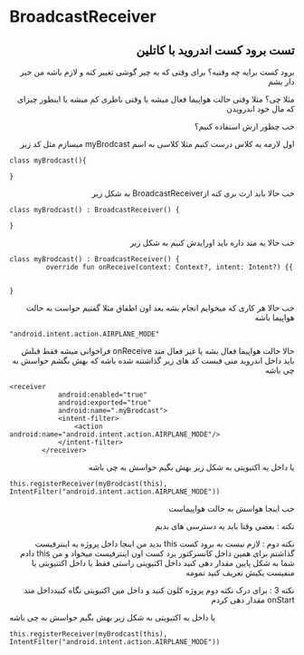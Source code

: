 # BroadcastReceiver

<div dir="rtl">

## تست برود کست اندروید با کاتلین


</div>
<div dir="rtl">
برود کست برایه چه وقتیه؟ برای وقتی که یه چیز گوشی تغییر کنه و لازم باشه من خبر دار بشم

مثلا چی؟ مثلا وقتی حالت هواپیما فعال میشه یا وقتی باطری کم میشه یا اینطور چیزای که مال خود اندرویدن

خب چطور ازش استفاده کنیم؟

اول لازمه یه کلاس درست کنیم مثلا کلاسی به اسم myBrodcast میسازم مثل کد زیر
<div dir="ltr">

```
class myBrodcast(){

}
```
</div>
خب حالا باید ارث بری کنه  ازBroadcastReceiver به شکل زیر
<div dir="ltr">

```
class myBrodcast() : BroadcastReceiver() {
         
}

```
</div>
خب حالا یه متد داره  باید اورایدش کنیم به شکل زیر

<div dir="ltr">

```
class myBrodcast() : BroadcastReceiver() {
         override fun onReceive(context: Context?, intent: Intent?) {{
         
         
}
```
</div>
خب حالا هر کاری که میخوایم انجام بشه بعد اون اطفاق مثلا گفتیم حواست به حالت هواپیما باشه

<div dir="ltr">

```
"android.intent.action.AIRPLANE_MODE"
```

</div>

حالا حالت هواپیما فعال بشه یا غیر فعال متد onReceive فراخوانی میشه فقط قبلش باید داخل اندروید منی فیست کد های زیر گذاشتنه شده باشه که بهش بگشم حواسش به چی باشه

<div dir="ltr">
         
```
<receiver
            android:enabled="true"
            android:exported="true"
            android:name=".myBrodcast">
            <intent-filter>
                <action android:name="android.intent.action.AIRPLANE_MODE"/>
            </intent-filter>
        </receiver>
```

</div>
یا داخل یه اکتیویتی به شکل زیر بهش بگیم حواسش به چی باشه
<div dir="ltr">

```
this.registerReceiver(myBrodcast(this), IntentFilter("android.intent.action.AIRPLANE_MODE"))
```

</div>
خب اینجا هواسش به حالت هواپیماست

نکته : بعضی وقتا باید یه دسترسی های بدیم

نکته دوم : لازم نیست به برود کست this بدید من اینجا داخل پروژه یه اینترفیست گذاشتم برای همین داخل کانسرکتور برد کست اون اینترفیست میخواد و من this دادم شما به شکل پایین مقدار دهی کنید داخل اکتیویتی راستی فقط یا داخل اکتتیویتی یا منفیست یکیش تعریف کنید تمومه

نکته 3 : برای درک نکته دوم پروژه کلون کنید و داخل مین اکتیویتی نگاه کنیدداخل متد onStart مقدار دهی کردم
</div>

یا داخل یه اکتیویتی به شکل زیر بهش بگیم حواسش به چی باشه

<div dir="ltr">

```
this.registerReceiver(myBrodcast(this), IntentFilter("android.intent.action.AIRPLANE_MODE"))
```

</div>

</div>
